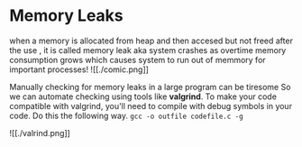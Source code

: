 # Memory Leaks

when a memory is allocated from heap and then accesed but not freed after the use , it is called memory leak aka system crashes as overtime memory consumption grows which causes system to run out of memmory for important processes!
![[./comic.png]]

Manually checking for memory leaks in a large program can be tiresome
So we can automate checking using tools like **valgrind**.
To make your code compatible with valgrind, you'll need to compile with debug symbols in your code. Do this the following way.
`gcc -o outfile codefile.c -g`

![[./valrind.png]] 